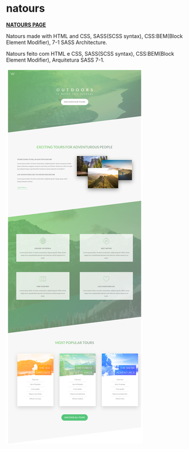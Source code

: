# natours
<a href="https://mayckonrebecci.github.io/natours/"><strong>NATOURS PAGE</strong></a>

Natours made with HTML and CSS, SASS(SCSS syntax), CSS:BEM(Block Element Modifier), 7-1 SASS Architecture.

Natours feito com HTML e CSS, SASS(SCSS syntax), CSS:BEM(Block Element Modifier), Arquitetura SASS 7-1.

<img src="img/screenshot1.png">
